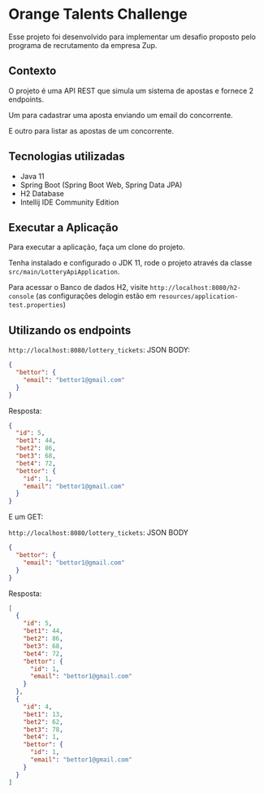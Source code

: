 # Orange Talents Challenge

Esse projeto foi desenvolvido para implementar um desafio proposto pelo programa de recrutamento da empresa Zup.

## Contexto

O projeto é uma API REST que simula um sistema de apostas e fornece 2 endpoints.

Um para cadastrar uma aposta enviando um email do concorrente.

E outro para listar as apostas de um concorrente.

## Tecnologias utilizadas

- Java 11
- Spring Boot (Spring Boot Web, Spring Data JPA)
- H2 Database
- Intellij IDE Community Edition

## Executar a Aplicação

Para executar a aplicação, faça um clone do projeto.

Tenha instalado e configurado o JDK 11, rode o projeto através da classe `src/main/LotteryApiApplication`.

Para acessar o Banco de dados H2, visite `http://localhost:8080/h2-console` (as configurações delogin estão em `resources/application-test.properties`)

## Utilizando os endpoints

`http://localhost:8080/lottery_tickets`:
JSON BODY:
```json
{
  "bettor": {
    "email": "bettor1@gmail.com"
  }
}
```
Resposta:
```json
{
  "id": 5,
  "bet1": 44,
  "bet2": 86,
  "bet3": 68,
  "bet4": 72,
  "bettor": {
    "id": 1,
    "email": "bettor1@gmail.com"
  }
}
```

E um GET:

`http://localhost:8080/lottery_tickets`:
JSON BODY
```json
{
  "bettor": {
    "email": "bettor1@gmail.com"
  }
}
```
Resposta:
```json
[
  {
    "id": 5,
    "bet1": 44,
    "bet2": 86,
    "bet3": 68,
    "bet4": 72,
    "bettor": {
      "id": 1,
      "email": "bettor1@gmail.com"
    }
  },
  {
    "id": 4,
    "bet1": 13,
    "bet2": 62,
    "bet3": 78,
    "bet4": 1,
    "bettor": {
      "id": 1,
      "email": "bettor1@gmail.com"
    }
  }
]
```